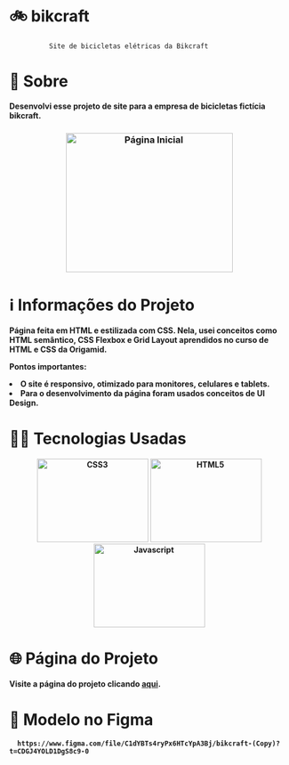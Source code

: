 # 🚲 bikcraft

              Site de bicicletas elétricas da Bikcraft
                                                   


# 🔎 **Sobre**
                                              
<p><strong>Desenvolvi esse projeto de site para a empresa de bicicletas fictícia bikcraft.<strong><p>

<h3 align="center">
    <img src="https://user-images.githubusercontent.com/113942221/217661186-fbb6354a-6103-409f-a189-6aa6406558b6.gif" width="300" height="250" alt="Página Inicial">
</h3>




# ℹ️ **Informações do Projeto**

Página feita em HTML e estilizada com CSS. Nela, usei conceitos como HTML semântico, CSS Flexbox e Grid Layout aprendidos no curso de HTML e CSS da Origamid.

Pontos importantes:

<li>O site é responsivo, otimizado para monitores, celulares e tablets.</li>

<li>Para o desenvolvimento da página foram usados conceitos de UI Design.</li>


# 👩‍💻 **Tecnologias Usadas**

<p align="center">
<a href="https://www.w3.org/TR/CSS/#css" target="_blank" rel="noreferrer"><img src="https://raw.githubusercontent.com/danielcranney/readme-generator/main/public/icons/skills/css3-colored.svg" width="200" height="150" alt="CSS3" /></a>
<a href="https://developer.mozilla.org/en-US/docs/Glossary/HTML5" target="_blank" rel="noreferrer"><img src="https://raw.githubusercontent.com/danielcranney/readme-generator/main/public/icons/skills/html5-colored.svg" width="200" height="150" alt="HTML5" /></a>
<a href="https://developer.mozilla.org/en-US/docs/Web/JavaScript" target="_blank" rel="noreferrer"><img src="https://raw.githubusercontent.com/danielcranney/readme-generator/main/public/icons/skills/javascript-colored.svg" width="200" height="150" alt="Javascript" /></a>

# 🌐 **Página do Projeto**
Visite a página do projeto clicando [aqui](https://araujoeduarda.github.io/bikcraft/).

# 🎨 **Modelo no Figma**
      https://www.figma.com/file/C1dYBTs4ryPx6HTcYpA3Bj/bikcraft-(Copy)?t=CDGJ4YOLD1DgS8c9-0
